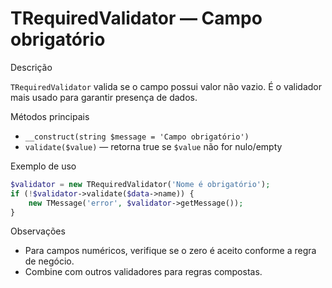 # TRequiredValidator — Campo obrigatório

Descrição

`TRequiredValidator` valida se o campo possui valor não vazio. É o validador mais usado para garantir presença de dados.

Métodos principais

- `__construct(string $message = 'Campo obrigatório')`
- `validate($value)` — retorna true se `$value` não for nulo/empty

Exemplo de uso

```php
$validator = new TRequiredValidator('Nome é obrigatório');
if (!$validator->validate($data->name)) {
    new TMessage('error', $validator->getMessage());
}
```

Observações

- Para campos numéricos, verifique se o zero é aceito conforme a regra de negócio.
- Combine com outros validadores para regras compostas.
